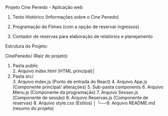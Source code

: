 
Projeto Cine Penedo - Aplicação web 




1. Texto Histórico (Informações sobre o Cine Penedo)

2. Programação de Filmes (com a opção de reservar ingressos)

3. Contador de reservas para elaboração de relatórios e planejamento




Estrutura do Projeto:


CinePenedo/ (Raiz do projeto)


1. Pasta public       
    2. Arquivo index.html (HTML principal)│
3. Pasta src/               
    3. Arquivo index.js (Ponto de entrada do React)
    4. Arquivo App.js (Componente principal/ alterações)
    5. Sub-pasta components
        6. Arquivo Menu.js (Componente da programação)
        7. Arquivo Sessao.js (Componente de sessão)
        8. Arquivo Reservas.js (Componente de reservas)
    8. Arquivo style.css (Estilos)
│
└──9. Arquivo README.md (resumo do projeto)

